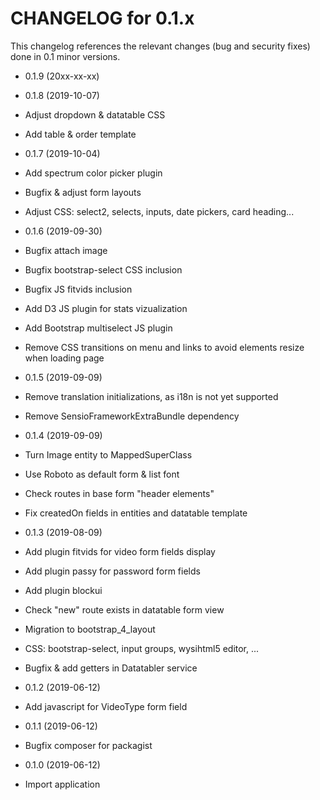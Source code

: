 CHANGELOG for 0.1.x
===================

This changelog references the relevant changes (bug and security fixes) done
in 0.1 minor versions.

* 0.1.9 (20xx-xx-xx)


* 0.1.8 (2019-10-07)
 * Adjust dropdown & datatable CSS
 * Add table & order template

* 0.1.7 (2019-10-04)
 * Add spectrum color picker plugin
 * Bugfix & adjust form layouts 
 * Adjust CSS: select2, selects, inputs, date pickers, card heading...

* 0.1.6 (2019-09-30)
 * Bugfix attach image
 * Bugfix bootstrap-select CSS inclusion
 * Bugfix JS fitvids inclusion
 * Add D3 JS plugin for stats vizualization
 * Add Bootstrap multiselect JS plugin
 * Remove CSS transitions on menu and links to avoid elements resize when loading page 

* 0.1.5 (2019-09-09)

 * Remove translation initializations, as i18n is not yet supported
 * Remove SensioFrameworkExtraBundle dependency

* 0.1.4 (2019-09-09)

 * Turn Image entity to MappedSuperClass
 * Use Roboto as default form & list font
 * Check routes in base form "header elements"
 * Fix createdOn fields in entities and datatable template

* 0.1.3 (2019-08-09)

 * Add plugin fitvids for video form fields display
 * Add plugin passy for password form fields
 * Add plugin blockui
 * Check "new" route exists in datatable form view
 * Migration to bootstrap_4_layout
 * CSS: bootstrap-select, input groups, wysihtml5 editor, ...
 * Bugfix & add getters in Datatabler service

* 0.1.2 (2019-06-12)

 * Add javascript for VideoType form field

* 0.1.1 (2019-06-12)

 * Bugfix composer for packagist

* 0.1.0 (2019-06-12)

 * Import application
